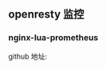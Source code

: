 ## openresty 监控

### nginx-lua-prometheus

github 地址: 

[https://github.com/knyar/nginx-lua-prometheus]: https://github.com/knyar/nginx-lua-prometheus

